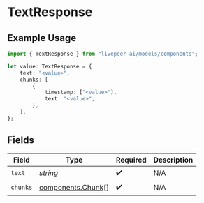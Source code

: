 # TextResponse

## Example Usage

```typescript
import { TextResponse } from "livepeer-ai/models/components";

let value: TextResponse = {
    text: "<value>",
    chunks: [
        {
            timestamp: ["<value>"],
            text: "<value>",
        },
    ],
};
```

## Fields

| Field                                                  | Type                                                   | Required                                               | Description                                            |
| ------------------------------------------------------ | ------------------------------------------------------ | ------------------------------------------------------ | ------------------------------------------------------ |
| `text`                                                 | *string*                                               | :heavy_check_mark:                                     | N/A                                                    |
| `chunks`                                               | [components.Chunk](../../models/components/chunk.md)[] | :heavy_check_mark:                                     | N/A                                                    |